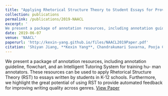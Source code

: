 ```yaml
---
title: "Applying Rhetorical Structure Theory to Student Essays for Providing Automated Writing Feedback"
collection: publications
permalink: /publications/2019-NAACL
excerpt: '
We present a package of annotation resources, including annotation guideline, flowchart, and an Intelligent Tutoring System for training hu- man annotators. These resources can be used to apply Rhetorical Structure Theory (RST) to essays written by students in K-12 schools. Furthermore, we highlight the great potential of using RST to provide automated feedback for improving writing quality across genres.'
date: 2019-06-07
venue: 'NAACL'
paperurl: 'http://kexin-yang.github.io/files/NAACL2019Paper.pdf'
citation: 'Shiyan Jiang, **Kexin Yang**, Chandrakumari Suvarna, Pooja Casula, Mingtong Zhang, Carolyn Penstein Rose. (2019). &quot;Applying Rhetorical Structure Theory to Student Essays for Providing Automated Writing Feedback.&quot; <i>NAACL-DISRPT workshop</i>.'
---
```


We present a package of annotation resources, including annotation guideline, flowchart, and an Intelligent Tutoring System for training hu- man annotators. These resources can be used to apply Rhetorical Structure Theory (RST) to essays written by students in K-12 schools. Furthermore, we highlight the great potential of using RST to provide automated feedback for improving writing quality across genres.
[View Paper](http://kexin-yang.github.io/files/NAACL2019Paper.pdf)
<!--
Recommended citation: Shiyan Jiang, **Kexin Yang**, Chandrakumari Suvarna, Pooja Casula, Mingtong Zhang, Carolyn Penstein Rose. (2019). &quot;Applying Rhetorical Structure Theory to Student Essays for Providing Automated Writing Feedback.&quot; <i>NAACL</i>.
-->